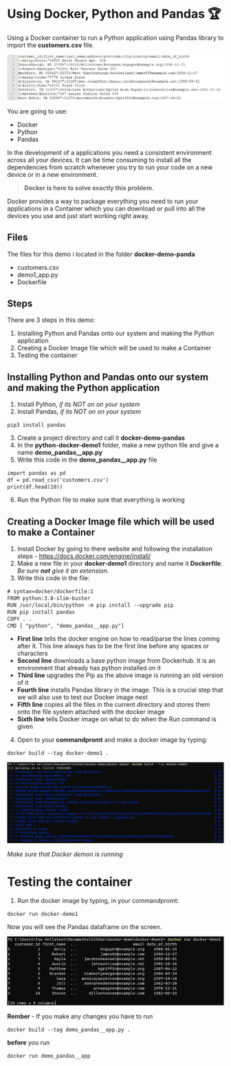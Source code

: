 # Using Docker, Python and Pandas :trophy:
Using a Docker container to run a Python application using Pandas library to import the **customers.csv** file. 

![customeres_csv](customers_csv.jpg)

You are going to use:

- Docker
- Python
- Pandas

In the development of a applications you need a consistent environment across all your devices.
It can be time consuming to install all the dependencies from scratch whenever you try to run your code on a new device or in a new environment.

> **Docker is here to solve exactly this problem.**

Docker provides a way to package everything you need to run your applications in a Container which you can download or pull into all the devices you use and just start working right away.

## Files
The files for this demo i located in the folder **docker-demo-panda**

- customers.csv
- demo1_app.py
- Dockerfile

## Steps
There are 3 steps in this demo:

1. Installing Python and Pandas onto our system and making the Python application
2. Creating a Docker Image file which will be used to make a Container
3. Testing the container

## Installing Python and Pandas onto our system and making the Python application

1. Install Python, *if its NOT on on your system*
2. Install Pandas, *if its NOT on on your system*

```
pip3 install pandas
```

3. Create a project directory and call it **docker-demo-pandas**
4. In the **python-docker-demo1** folder, make a new python file and give a name **demo_pandas__app.py**
5. Write this code in the **demo_pandas__app.py** file

```
import pandas as pd
df = pd.read_csv('customers.csv')
print(df.head(10))
```
    
6. Run the Python file to make sure that everything is working

## Creating a Docker Image file which will be used to make a Container

1. Install Docker by going to there website and following the installation steps - https://docs.docker.com/engine/install/
2. Make a new file in your **docker-demo1** directory and name it **Dockerfile**. *Be sure **not** give it an extension.*
3. Write this code in the file:

```
# syntax=docker/dockerfile:1
FROM python:3.8-slim-buster
RUN /usr/local/bin/python -m pip install --upgrade pip
RUN pip install pandas
COPY . .
CMD [ "python", "demo_pandas__app.py"]
```

- **First line** tells the docker engine on how to read/parse the lines coming after it. This line always has to be the first line before any spaces or characters
- **Second line** downloads a base python image from Dockerhub. It is an environment that already has python installed on it
- **Third line** upgrades the Pip as the above image is running an old version of it
- **Fourth line** installs Pandas library in the image. This is a crucial step that we will also use to test our Docker image next
- **Fifth line** copies all the files in the current directory and stores them onto the file system attached with the docker image
- **Sixth line** tells Docker image on what to do when the Run command is given

4. Open to your **commandpromt** and make a docker image by typing:

```
docker build --tag docker-demo1 .
```

![docker_build](docker_build.jpg)

*Make sure that Docker demon is running*

# Testing the container

1. Run the docker image by typing, in your commandpromt:

```
docker run docker-demo1
```

Now you will see the Pandas dataframe on the screen.

![docker_run](docker_run.jpg)

**Rember** - If you make any changes you have to run

```
docker build --tag demo_pandas__app.py .
```
**before** you run 

```
docker run demo_pandas__app
```


